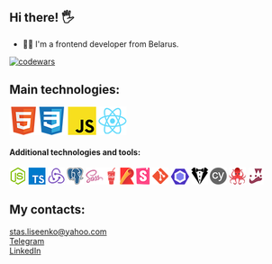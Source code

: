 ## Hi there! 🖐
* 👨‍💻 I'm a frontend developer from Belarus.

[![codewars](https://www.codewars.com/users/Stalise/badges/large)](https://www.codewars.com/users/Stalise)

## Main technologies:
![html5](./images/html5_logo.png)![html5](./images/css3_logo.png) ![html5](./images/js_logo.png) ![html5](./images/react_logo.png)
#### Additional technologies and tools:
![html5](./images/node-js_logo.png) ![html5](./images/ts_logo.png) ![html5](./images/redux_logo.png) ![html5](./images/postgresql_logo.png) ![html5](./images/scss_logo.png)![html5](./images/gulp_logo.png)![html5](./images/rollup_logo.png) ![html5](./images/story_logo.png) ![html5](./images/git_logo.png) ![html5](./images/eslint_logo.png) ![html5](./images/stylelint_logo.png) ![html5](./images/cypress_logo.png) ![html5](./images/rtl_logo.png) ![html5](./images/jest_logo.png)
## My contacts:
stas.liseenko@yahoo.com  
[Telegram](https://t.me/stalise1)  
[LinkedIn](https://www.linkedin.com/in/s-liseenko/)

